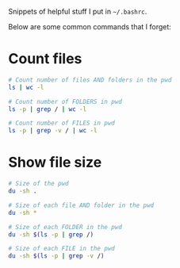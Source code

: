 Snippets of helpful stuff I put in `~/.bashrc`.

Below are some common commands that I forget:

# Count files

```bash
# Count number of files AND folders in the pwd
ls | wc -l

# Count number of FOLDERS in pwd
ls -p | grep / | wc -l

# Count number of FILES in pwd
ls -p | grep -v / | wc -l
```

# Show file size

```bash
# Size of the pwd
du -sh .

# Size of each file AND folder in the pwd
du -sh *

# Size of each FOLDER in the pwd
du -sh $(ls -p | grep /)

# Size of each FILE in the pwd
du -sh $(ls -p | grep -v /)
```

